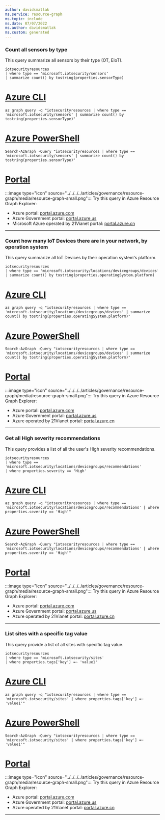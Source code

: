 ```yaml
---
author: davidsmatlak
ms.service: resource-graph
ms.topic: include
ms.date: 07/07/2022
ms.author: davidsmatlak
ms.custom: generated
---
```


### Count all sensors by type

This query summarize all sensors by their type (OT, EIoT).

```kusto
iotsecurityresources
| where type == 'microsoft.iotsecurity/sensors'
| summarize count() by tostring(properties.sensorType)
```

# [Azure CLI](#tab/azure-cli)

```azurecli-interactive
az graph query -q "iotsecurityresources | where type == 'microsoft.iotsecurity/sensors' | summarize count() by tostring(properties.sensorType)"
```

# [Azure PowerShell](#tab/azure-powershell)

```azurepowershell-interactive
Search-AzGraph -Query "iotsecurityresources | where type == 'microsoft.iotsecurity/sensors' | summarize count() by tostring(properties.sensorType)"
```

# [Portal](#tab/azure-portal)

:::image type="icon" source="../../../../articles/governance/resource-graph/media/resource-graph-small.png"::: Try this query in Azure Resource Graph Explorer:

- Azure portal: <a href="https://portal.azure.com/?feature.customportal=false#blade/HubsExtension/ArgQueryBlade/query/iotsecurityresources%0a%7c%20where%20type%20%3d%3d%20%27microsoft.iotsecurity%2fsensors%27%0a%7c%20summarize%20count()%20by%20tostring(properties.sensorType)" target="_blank">portal.azure.com</a>
- Azure Government portal: <a href="https://portal.azure.us/?feature.customportal=false#blade/HubsExtension/ArgQueryBlade/query/iotsecurityresources%0a%7c%20where%20type%20%3d%3d%20%27microsoft.iotsecurity%2fsensors%27%0a%7c%20summarize%20count()%20by%20tostring(properties.sensorType)" target="_blank">portal.azure.us</a>
- Microsoft Azure operated by 21Vianet portal: <a href="https://portal.azure.cn/?feature.customportal=false#blade/HubsExtension/ArgQueryBlade/query/iotsecurityresources%0a%7c%20where%20type%20%3d%3d%20%27microsoft.iotsecurity%2fsensors%27%0a%7c%20summarize%20count()%20by%20tostring(properties.sensorType)" target="_blank">portal.azure.cn</a>

---

### Count how many IoT Devices there are in your network, by operation system

This query summarize all IoT Devices by their operation system's platform.

```kusto
iotsecurityresources
| where type == 'microsoft.iotsecurity/locations/devicegroups/devices'
| summarize count() by tostring(properties.operatingSystem.platform)
```

# [Azure CLI](#tab/azure-cli)

```azurecli-interactive
az graph query -q "iotsecurityresources | where type == 'microsoft.iotsecurity/locations/devicegroups/devices' | summarize count() by tostring(properties.operatingSystem.platform)"
```

# [Azure PowerShell](#tab/azure-powershell)

```azurepowershell-interactive
Search-AzGraph -Query "iotsecurityresources | where type == 'microsoft.iotsecurity/locations/devicegroups/devices' | summarize count() by tostring(properties.operatingSystem.platform)"
```

# [Portal](#tab/azure-portal)

:::image type="icon" source="../../../../articles/governance/resource-graph/media/resource-graph-small.png"::: Try this query in Azure Resource Graph Explorer:

- Azure portal: <a href="https://portal.azure.com/?feature.customportal=false#blade/HubsExtension/ArgQueryBlade/query/iotsecurityresources%0a%7c%20where%20type%20%3d%3d%20%27microsoft.iotsecurity%2flocations%2fdevicegroups%2fdevices%27%0a%7c%20summarize%20count()%20by%20tostring(properties.operatingSystem.platform)" target="_blank">portal.azure.com</a>
- Azure Government portal: <a href="https://portal.azure.us/?feature.customportal=false#blade/HubsExtension/ArgQueryBlade/query/iotsecurityresources%0a%7c%20where%20type%20%3d%3d%20%27microsoft.iotsecurity%2flocations%2fdevicegroups%2fdevices%27%0a%7c%20summarize%20count()%20by%20tostring(properties.operatingSystem.platform)" target="_blank">portal.azure.us</a>
- Azure operated by 21Vianet portal: <a href="https://portal.azure.cn/?feature.customportal=false#blade/HubsExtension/ArgQueryBlade/query/iotsecurityresources%0a%7c%20where%20type%20%3d%3d%20%27microsoft.iotsecurity%2flocations%2fdevicegroups%2fdevices%27%0a%7c%20summarize%20count()%20by%20tostring(properties.operatingSystem.platform)" target="_blank">portal.azure.cn</a>

---

### Get all High severity recommendations

This query provides a list of all the user's High severity recommendations.

```kusto
iotsecurityresources
| where type == 'microsoft.iotsecurity/locations/devicegroups/recommendations'
| where properties.severity == 'High'
```

# [Azure CLI](#tab/azure-cli)

```azurecli-interactive
az graph query -q "iotsecurityresources | where type == 'microsoft.iotsecurity/locations/devicegroups/recommendations' | where properties.severity == 'High'"
```

# [Azure PowerShell](#tab/azure-powershell)

```azurepowershell-interactive
Search-AzGraph -Query "iotsecurityresources | where type == 'microsoft.iotsecurity/locations/devicegroups/recommendations' | where properties.severity == 'High'"
```

# [Portal](#tab/azure-portal)

:::image type="icon" source="../../../../articles/governance/resource-graph/media/resource-graph-small.png"::: Try this query in Azure Resource Graph Explorer:

- Azure portal: <a href="https://portal.azure.com/?feature.customportal=false#blade/HubsExtension/ArgQueryBlade/query/iotsecurityresources%0a%7c%20where%20type%20%3d%3d%20%27microsoft.iotsecurity%2flocations%2fdevicegroups%2frecommendations%27%0a%7c%20where%20properties.severity%20%3d%3d%20%27High%27" target="_blank">portal.azure.com</a>
- Azure Government portal: <a href="https://portal.azure.us/?feature.customportal=false#blade/HubsExtension/ArgQueryBlade/query/iotsecurityresources%0a%7c%20where%20type%20%3d%3d%20%27microsoft.iotsecurity%2flocations%2fdevicegroups%2frecommendations%27%0a%7c%20where%20properties.severity%20%3d%3d%20%27High%27" target="_blank">portal.azure.us</a>
- Azure operated by 21Vianet portal: <a href="https://portal.azure.cn/?feature.customportal=false#blade/HubsExtension/ArgQueryBlade/query/iotsecurityresources%0a%7c%20where%20type%20%3d%3d%20%27microsoft.iotsecurity%2flocations%2fdevicegroups%2frecommendations%27%0a%7c%20where%20properties.severity%20%3d%3d%20%27High%27" target="_blank">portal.azure.cn</a>

---

### List sites with a specific tag value

This query provide a list of all sites with specific tag value.

```kusto
iotsecurityresources
| where type == 'microsoft.iotsecurity/sites'
| where properties.tags['key'] =~ 'value1'
```

# [Azure CLI](#tab/azure-cli)

```azurecli-interactive
az graph query -q "iotsecurityresources | where type == 'microsoft.iotsecurity/sites' | where properties.tags['key'] =~ 'value1'"
```

# [Azure PowerShell](#tab/azure-powershell)

```azurepowershell-interactive
Search-AzGraph -Query "iotsecurityresources | where type == 'microsoft.iotsecurity/sites' | where properties.tags['key'] =~ 'value1'"
```

# [Portal](#tab/azure-portal)

:::image type="icon" source="../../../../articles/governance/resource-graph/media/resource-graph-small.png"::: Try this query in Azure Resource Graph Explorer:

- Azure portal: <a href="https://portal.azure.com/?feature.customportal=false#blade/HubsExtension/ArgQueryBlade/query/iotsecurityresources%0a%7c%20where%20type%20%3d%3d%20%27microsoft.iotsecurity%2fsites%27%0a%7c%20where%20properties.tags%5b%27key%27%5d%20%3d%7e%20%27value1%27" target="_blank">portal.azure.com</a>
- Azure Government portal: <a href="https://portal.azure.us/?feature.customportal=false#blade/HubsExtension/ArgQueryBlade/query/iotsecurityresources%0a%7c%20where%20type%20%3d%3d%20%27microsoft.iotsecurity%2fsites%27%0a%7c%20where%20properties.tags%5b%27key%27%5d%20%3d%7e%20%27value1%27" target="_blank">portal.azure.us</a>
- Azure operated by 21Vianet portal: <a href="https://portal.azure.cn/?feature.customportal=false#blade/HubsExtension/ArgQueryBlade/query/iotsecurityresources%0a%7c%20where%20type%20%3d%3d%20%27microsoft.iotsecurity%2fsites%27%0a%7c%20where%20properties.tags%5b%27key%27%5d%20%3d%7e%20%27value1%27" target="_blank">portal.azure.cn</a>

---

